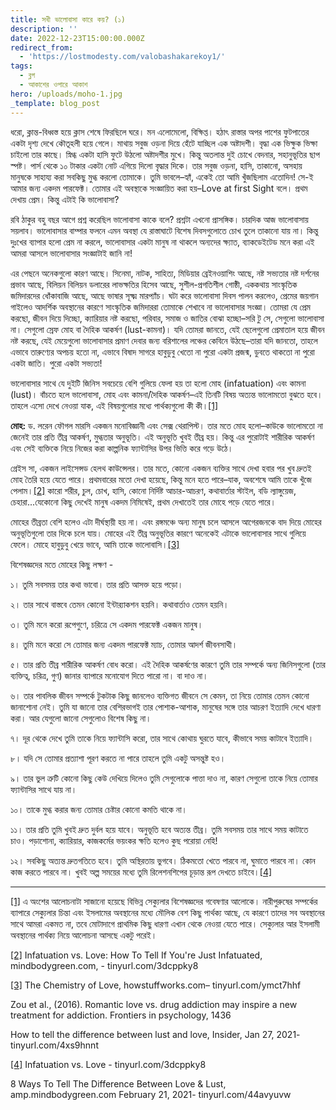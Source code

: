 ```yaml
---
title: সখী ভালোবাসা কারে কয়? (১)
description: ''
date: 2022-12-23T15:00:00.000Z
redirect_from:
  - 'https://lostmodesty.com/valobashakarekoy1/'
tags:
  - ব্লগ
  - আকাশের ওপারে আকাশ
hero: /uploads/moho-1.jpg
_template: blog_post
---
```


ধরো, ক্লান্ত-বিধ্বস্ত হয়ে ক্লাস শেষে ফিরছিলে ঘরে। মন এলোমেলো, বিক্ষিপ্ত। হঠাৎ রাস্তার অপর পাশের ফুটপাতের একটা দৃশ্য দেখে কৌতূহলী হয়ে গেলে। মাথায় সবুজ ওড়না দিয়ে হেঁটে যাচ্ছিল এক অষ্টাদশী। বৃদ্ধা এক ভিক্ষুক ভিক্ষা চাইলো তার কাছে। স্নিগ্ধ একটা হাসি ফুটে উঠলো অষ্টাদশীর মুখে। কিন্তু অতলান্ত দুই চোখে বেদনার, সহানুভূতির ছাপ স্পষ্ট। পার্স থেকে ১০ টাকার একটা নোট এগিয়ে দিলো বৃদ্ধার দিকে। তার সবুজ ওড়না, হাসি, তাকানো, অসহায় মানুষকে সাহায্য করা সবকিছু মুগ্ধ করলো তোমাকে। তুমি ভাবলে–হ্যাঁ, একেই তো আমি খুঁজছিলাম এতোদিন! সে-ই আমার জন্য একদম পারফেক্ট। তোমার এই অবস্থাকে সংজ্ঞায়িত করা হয়–Love at first Sight বলে। প্রথম দেখায় প্রেম। কিন্তু এটাই কি ভালোবাসা?

রবি ঠাকুর বহু বছর আগে প্রশ্ন করেছিল ভালোবাসা কাকে বলে? প্রশ্নটা এখনো প্রাসঙ্গিক। চারদিক আজ ভালোবাসায় সয়লাব। ভালোবাসার বাম্পার ফলনে এমন অবস্থা যে রাস্তাঘাটে বিশেষ দিবসগুলোতে চোখ তুলে তাকানো যায় না। কিন্তু দুঃখের ব্যাপার হলো প্রেম না করলে, ভালোবাসার একটা মানুষ না থাকলে অন্যদের ক্ষ্যাত, ব্যাকডেইটেড মনে করা এই আমরা আসলে ভালোবাসার সংজ্ঞাটাই জানি না!

এর পেছনে অনেকগুলো কারণ আছে। সিনেমা, নাটক, সাহিত্য, মিডিয়ার ব্রেইনওয়াশিং আছে, নষ্ট সভ্যতার নষ্ট দর্শনের প্রভাব আছে, বিলিয়ন বিলিয়ন ডলারের লাভক্ষতির হিসেব আছে, সুশীল-প্রগতিশীল গোষ্ঠী, এককথায় সাংস্কৃতিক জমিদারদের ধোঁকাবাজি আছে, আছে ভাষার সূক্ষ্ম মারপ্যাঁচ। ঘটা করে ভালোবাসা দিবস পালন করলেও, প্রেমের জয়গান গাইলেও আদর্শিক অবস্থানের কারণে সাংস্কৃতিক জমিদাররা তোমাকে শেখাবে না ভালোবাসার সংজ্ঞা। তোমরা যে প্রেম করছো, জীবন দিয়ে দিচ্ছো, ক্যারিয়ার নষ্ট করছো, পরিবার, সমাজ ও জাতির বোঝা হচ্ছো–সরি টু সে, সেগুলো ভালোবাসা না। সেগুলো স্রেফ মোহ বা দৈহিক আকর্ষণ (lust-কামনা)। যদি তোমরা জানতে, যেই ছেলেগুলো প্রেমাতাল হয়ে জীবন নষ্ট করছে, যেই মেয়েগুলো ভালোবাসার প্রমাণ দেবার জন্য বরিশালের লঞ্চের কেবিনে উঠছে–তারা যদি জানতো, তাহলে এভাবে তারুণ্যের অপচয় হতো না, এভাবে বিষাদ সাগরে হাবুডুবু খেতো না পুরো একটা প্রজন্ম, ডুবতে থাকতো না পুরো একটা জাতি। পুরো একটা সভ্যতা!

ভালোবাসার সাথে যে দুইটি জিনিস সবচেয়ে বেশি গুলিয়ে ফেলা হয় তা হলো মোহ (infatuation) এবং কামনা (lust)। বাঁচতে হলে ভালোবাসা, মোহ এবং কামনা/দৈহিক আকর্ষণ–এই তিনটি বিষয় অত্যন্ত ভালোমতো বুঝতে হবে। তাহলে এসো দেখে নেওয়া যাক, এই বিষয়গুলোর মধ্যে পার্থক্যগুলো কী কী।[\[1\]](#_ftn1)

**মোহ:** ড. লরেন ফৌগল মারসি একজন মনোবিজ্ঞানী এবং সেক্স থেরাপিস্ট। তার মতে মোহ হলো–কাউকে ভালোমতো না জেনেই তার প্রতি তীব্র আকর্ষণ, মুগ্ধতার অনুভূতি। এই অনুভূতি খুবই তীব্র হয়। কিন্তু এর পুরোটাই শারীরিক আকর্ষণ এবং সেই ব্যক্তিকে নিয়ে নিজের করা কাল্পনিক ফ্যান্টাসির উপর ভিত্তি করে গড়ে উঠে।

গ্রেইস সা, একজন লাইসেন্সড হেলথ কাউন্সেলর। তার মতে, কোনো একজন ব্যক্তির সাথে দেখা হবার পর খুব দ্রুতই মোহ তৈরি হয়ে যেতে পারে। প্রথমবারের মতো দেখা হয়েছে, কিন্তু মনে হতে পারে–যাক, অবশেষে আমি তাকে খুঁজে পেলাম।[\[2\]](#_ftn2) কারো শরীর, চুল, চোখ, হাসি, কোনো নির্দিষ্ট আচার-আচরণ, কথাবার্তার স্টাইল, বডি ল্যাঙ্গুয়েজ, চেহারা...যেকোনো কিছু দেখেই মানুষ একদম নিমিষেই, প্রথম দেখাতেই তার মোহে পড়ে যেতে পারে।

মোহের তীব্রতা বেশি হলেও এটা দীর্ঘস্থায়ী হয় না। এবং রঙ্গমঞ্চে অন্য মানুষ চলে আসলে আগেরজনকে বাদ দিয়ে মোহের অনুভূতিগুলো তার দিকে চলে যায়। মোহের এই তীব্র অনুভূতির কারণে অনেকেই এটাকে ভালোবাসার সাথে গুলিয়ে ফেলে। মোহে হাবুডুবু খেয়ে ভাবে, আমি তাকে ভালোবাসি।[\[3\]](#_ftn3)

বিশেষজ্ঞদের মতে মোহের কিছু লক্ষণ -

১। তুমি সবসময় তার কথা ভাবো। তার প্রতি আসক্ত হয়ে পড়ো।

২। তার সাথে বাস্তবে তেমন কোনো ইন্টার‍্যাকশন হয়নি। কথাবার্তাও তেমন হয়নি।

৩। তুমি মনে করো রূপেগুণে, চরিত্রে সে একদম পারফেক্ট একজন মানুষ।

৪। তুমি মনে করো সে তোমার জন্য একদম পারফেক্ট ম্যাচ, তোমার আদর্শ জীবনসাথী।

৫। তার প্রতি তীব্র শারীরিক আকর্ষণ বোধ করো। এই দৈহিক আকর্ষণের কারণে তুমি তার সম্পর্কে অন্য জিনিসগুলো (তার ব্যক্তিত্ব, চরিত্র, গুণ) জানার ব্যাপারে মনোযোগ দিতে পারো না। বা দাও না।

৬। তার পাবলিক জীবন সম্পর্কে টুকটাক কিছু জানলেও ব্যক্তিগত জীবনে সে কেমন, তা নিয়ে তোমার তেমন কোনো জানাশোনা নেই। তুমি যা জানো তার বেশিরভাগই তার পোশাক-আশাক, মানুষের সঙ্গে তার আচরণ ইত্যাদি দেখে ধারণা করা। আর যেগুলো জানো সেগুলোও বিশেষ কিছু না।

৭। দূর থেকে দেখে তুমি তাকে নিয়ে ফ্যান্টাসি করো, তার সাথে কোথায় ঘুরতে যাবে, কীভাবে সময় কাটাবে ইত্যাদি।

৮। যদি সে তোমার প্রত্যাশা পূরণ করতে না পারে তাহলে তুমি একটু অসন্তুষ্ট হও।

৯। তার ভুল ত্রুটি কোনো কিছু কেউ দেখিয়ে দিলেও তুমি সেগুলোকে পাত্তা দাও না, কারণ সেগুলো তাকে নিয়ে তোমার ফ্যান্টাসির সাথে যায় না।

১০। তাকে মুগ্ধ করার জন্য তোমার চেষ্টার কোনো কমতি থাকে না।

১১। তার প্রতি তুমি খুবই দ্রুত দুর্বল হয়ে যাবে। অনুভূতি হবে অত্যন্ত তীব্র। তুমি সবসময় তার সাথে সময় কাটাতে চাও। পড়াশোনা, ক্যারিয়ার, কাজকর্মের ভয়ংকর ক্ষতি হলেও কুছ পরোয়া নেহি!

১২। সবকিছু অত্যন্ত দ্রুতগতিতে হবে। তুমি অস্থিরতায় ভুগবে। ঠিকমতো খেতে পারবে না, ঘুমাতে পারবে না। কোন কাজ করতে পারবে না। খুবই অল্প সময়ের মধ্যে তুমি রিলেশনশিপের চূড়ান্ত রূপ দেখতে চাইবে।[\[4\]](#_ftn4)

***

[\[1\]](#_ftnref1) এ অংশের আলোচনাটা সাজানো হয়েছে বিভিন্ন সেক্যুলার বিশেষজ্ঞদের গবেষণার আলোকে। নারীপুরুষের সম্পর্কের ব্যাপারে সেক্যুলার চিন্তা এবং ইসলামের অবস্থানের মধ্যে মৌলিক বেশ কিছু পার্থক্য আছে, যে কারণে তাদের সব অবস্থানের সাথে আমরা একমত না, তবে মোটাদাগে প্রাথমিক কিছু ধারণা এখান থেকে নেওয়া যেতে পারে। সেক্যুলার আর ইসলামী অবস্থানের পার্থক্য নিয়ে আলোচনা আসছে একটু পরেই।

[\[2\]](#_ftnref2) Infatuation vs. Love: How To Tell If You're Just Infatuated, mindbodygreen.com, - tinyurl.com/3dcppky8

[\[3\]](#_ftnref3) The Chemistry of Love, howstuffworks.com– tinyurl.com/ymct7hhf

Zou et al., (2016). Romantic love vs. drug addiction may inspire a new treatment for addiction. Frontiers in psychology, 1436

How to tell the difference between lust and love, Insider, Jan 27, 2021- tinyurl.com/4xs9hnnt

[\[4\]](#_ftnref4) Infatuation vs. Love - tinyurl.com/3dcppky8

8 Ways To Tell The Difference Between Love & Lust, amp.mindbodygreen.com February 21, 2021- tinyurl.com/44avyuvw
